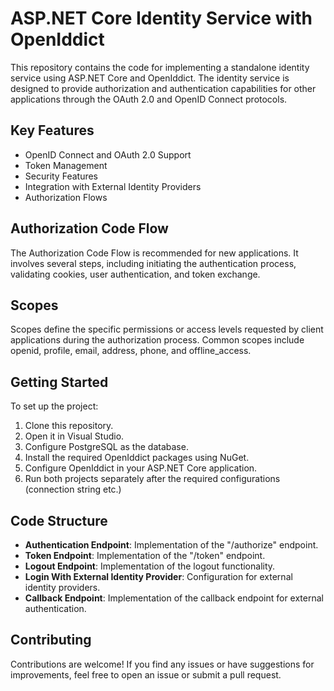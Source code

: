 # ASP.NET Core Identity Service with OpenIddict

This repository contains the code for implementing a standalone identity service using ASP.NET Core and OpenIddict. The identity service is designed to provide authorization and authentication capabilities for other applications through the OAuth 2.0 and OpenID Connect protocols.

## Key Features

- OpenID Connect and OAuth 2.0 Support
- Token Management
- Security Features
- Integration with External Identity Providers
- Authorization Flows

## Authorization Code Flow

The Authorization Code Flow is recommended for new applications. It involves several steps, including initiating the authentication process, validating cookies, user authentication, and token exchange.

## Scopes

Scopes define the specific permissions or access levels requested by client applications during the authorization process. Common scopes include openid, profile, email, address, phone, and offline_access.

## Getting Started

To set up the project:

1. Clone this repository.
2. Open it in Visual Studio.
3. Configure PostgreSQL as the database.
4. Install the required OpenIddict packages using NuGet.
5. Configure OpenIddict in your ASP.NET Core application.
6. Run both projects separately after the required configurations (connection string etc.)

## Code Structure

- **Authentication Endpoint**: Implementation of the "/authorize" endpoint.
- **Token Endpoint**: Implementation of the "/token" endpoint.
- **Logout Endpoint**: Implementation of the logout functionality.
- **Login With External Identity Provider**: Configuration for external identity providers.
- **Callback Endpoint**: Implementation of the callback endpoint for external authentication.

## Contributing

Contributions are welcome! If you find any issues or have suggestions for improvements, feel free to open an issue or submit a pull request.
